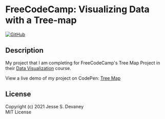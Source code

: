 # FreeCodeCamp: Visualizing Data with a Tree-map

[![GitHub](https://img.shields.io/github/license/jessesdevaney/freecodecamp-tree-map?style=flat-square)](https://github.com/jessesdevaney/freecodecamp-tree-map/blob/main/LICENSE)

## Description

My project that I am completing for FreeCodeCamp's Tree Map Project in their [Data Visualization](https://www.freecodecamp.org/learn/data-visualization/) course.

View a live demo of my project on CodePen: [Tree Map](https://codepen.io/jessesdevaney/full/VwpbEvp)

## License

Copyright (c) 2021 Jesse S. Devaney  
MIT License
